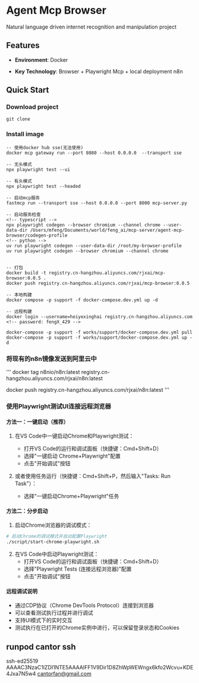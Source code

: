 # Agent Mcp Browser

Natural language driven internet recognition and manipulation project

## Features

- **Environment**: Docker

- **Key Technology**: Browser + Playwright Mcp + local deployment n8n

## Quick Start

### Download project

```
git clone 
```

### Install image

```
-- 使用docker hub sse(无法使用)
docker mcp gateway run --port 8080 --host 0.0.0.0  --transport sse

-- 无头模式
npx playwright test --ui

-- 有头模式
npx playwright test --headed

-- 启动mcp服务
fastmcp run --transport sse --host 0.0.0.0 --port 8000 mcp-server.py

-- 启动服务检查
<!-- typescript -->
npx playwright codegen --browser chromium --channel chrome --user-data-dir /Users/mfeng/Documents/world/feng_ai/mcp-server/agent-mcp-browser/codegen-profile
<!-- python -->
uv run playwright codegen --user-data-dir /root/my-browser-profile
uv run playwright codegen --browser chromium --channel chrome


-- 打包
docker build -t registry.cn-hangzhou.aliyuncs.com/rjxai/mcp-browser:0.0.5 .
docker push registry.cn-hangzhou.aliyuncs.com/rjxai/mcp-browser:0.0.5

-- 本地构建
docker compose -p support -f docker-compose.dev.yml up -d

-- 远程构建
docker login --username=heiyexinghai registry.cn-hangzhou.aliyuncs.com
<!-- password: fengX_429 -->

docker-compose -p support -f works/support/docker-compose.dev.yml pull
docker-compose -p support -f works/support/docker-compose.dev.yml up -d
```

### 将现有的n8n镜像发送到阿里云中
'''
docker tag n8nio/n8n:latest registry.cn-hangzhou.aliyuncs.com/rjxai/n8n:latest

docker push registry.cn-hangzhou.aliyuncs.com/rjxai/n8n:latest
'''

### 使用Playwright测试UI连接远程浏览器

#### 方法一：一键启动（推荐）

1. 在VS Code中一键启动Chrome和Playwright测试：
   - 打开VS Code的运行和调试面板（快捷键：Cmd+Shift+D）
   - 选择"一键启动 Chrome+Playwright"配置
   - 点击"开始调试"按钮

2. 或者使用任务运行（快捷键：Cmd+Shift+P，然后输入"Tasks: Run Task"）：
   - 选择"一键启动Chrome+Playwright"任务

#### 方法二：分步启动

1. 启动Chrome浏览器的调试模式：

```bash
# 启动Chrome的调试模式并自动配置Playwright
./script/start-chrome-playwright.sh
```

2. 在VS Code中启动Playwright测试：
   - 打开VS Code的运行和调试面板（快捷键：Cmd+Shift+D）
   - 选择"Playwright Tests (连接远程浏览器)"配置
   - 点击"开始调试"按钮

#### 远程调试说明
- 通过CDP协议（Chrome DevTools Protocol）连接到浏览器
- 可以查看测试执行过程并进行调试
- 支持UI模式下的实时交互
- 测试执行在已打开的Chrome实例中进行，可以保留登录状态和Cookies


## runpod cantor ssh
ssh-ed25519 AAAAC3NzaC1lZDI1NTE5AAAAIFF1V9Dir1D8ZhWpWEWngx6kfo2Wcvu+KDE4Jxa7N5w4 cantorfan@gmail.com
